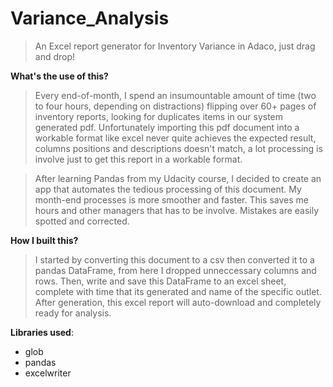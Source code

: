 # Variance_Analysis

> An Excel report generator for Inventory Variance in Adaco, just drag and drop!

**What's the use of this?**

>Every end-of-month, I spend an insumountable amount of time (two to four hours, depending on distractions) flipping over 60+ pages of inventory reports, looking for duplicates items in our system generated pdf. Unfortunately importing this pdf document into a workable format like excel never quite achieves the expected result, columns positions and descriptions doesn't match, a lot processing is involve just to get this report in a workable format. 

>After learning Pandas from my Udacity course, I decided to create an app that automates the tedious processing of this document. My month-end processes is more smoother and faster. This saves me hours and other managers that has to be involve. Mistakes are easily spotted and corrected.   

**How I built this?**

>I started by converting this document to a csv then converted it to a pandas DataFrame, from here I dropped unneccessary columns and rows. Then, write and save this DataFrame to an excel sheet, complete with time that its generated and name of the specific outlet. After generation, this excel report will auto-download and completely ready for analysis. 

**Libraries used**:
* glob
* pandas
* excelwriter
